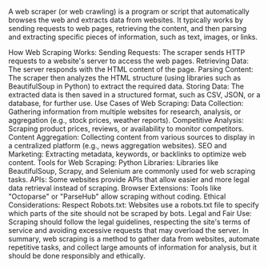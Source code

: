 
A web scraper (or web crawling) is a program or script that automatically browses the web and extracts data from websites. It typically works by sending requests to web pages, retrieving the content, and then parsing and extracting specific pieces of information, such as text, images, or links.

How Web Scraping Works:
Sending Requests: The scraper sends HTTP requests to a website's server to access the web pages.
Retrieving Data: The server responds with the HTML content of the page.
Parsing Content: The scraper then analyzes the HTML structure (using libraries such as BeautifulSoup in Python) to extract the required data.
Storing Data: The extracted data is then saved in a structured format, such as CSV, JSON, or a database, for further use.
Use Cases of Web Scraping:
Data Collection: Gathering information from multiple websites for research, analysis, or aggregation (e.g., stock prices, weather reports).
Competitive Analysis: Scraping product prices, reviews, or availability to monitor competitors.
Content Aggregation: Collecting content from various sources to display in a centralized platform (e.g., news aggregation websites).
SEO and Marketing: Extracting metadata, keywords, or backlinks to optimize web content.
Tools for Web Scraping:
Python Libraries: Libraries like BeautifulSoup, Scrapy, and Selenium are commonly used for web scraping tasks.
APIs: Some websites provide APIs that allow easier and more legal data retrieval instead of scraping.
Browser Extensions: Tools like "Octoparse" or "ParseHub" allow scraping without coding.
Ethical Considerations:
Respect Robots.txt: Websites use a robots.txt file to specify which parts of the site should not be scraped by bots.
Legal and Fair Use: Scraping should follow the legal guidelines, respecting the site's terms of service and avoiding excessive requests that may overload the server.
In summary, web scraping is a method to gather data from websites, automate repetitive tasks, and collect large amounts of information for analysis, but it should be done responsibly and ethically.










